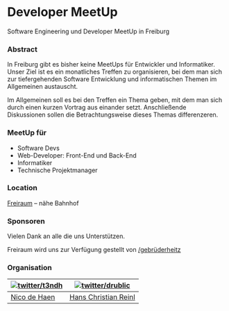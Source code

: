 # Developer MeetUp

Software Engineering und Developer MeetUp in Freiburg

### Abstract

In Freiburg gibt es bisher keine MeetUps für Entwickler und Informatiker. Unser
Ziel ist es ein monatliches Treffen zu organisieren, bei dem man sich zur
tiefergehenden Software Entwicklung und informatischen Themen im Allgemeinen
austauscht.

Im Allgemeinen soll es bei den Treffen ein Thema geben, mit dem man sich durch
einen kurzen Vortrag aus einander setzt. Anschließende Diskussionen sollen die
Betrachtungsweise dieses Themas differenzeren.


### MeetUp für

* Software Devs
* Web-Developer: Front-End und Back-End
* Informatiker
* Technische Projektmanager


### Location
[Freiraum](http://freiraumfreiburg.de/) – nähe Bahnhof


### Sponsoren

Vielen Dank an alle die uns Unterstützen.

Freiraum wird uns zur Verfügung gestellt von
[/gebrüderheitz](http://gebruederheitz.de/)


### Organisation

| [![twitter/t3ndh](https://twitter.com/api/users/profile_image/t3ndh?size=bigger)](https://twitter.com/t3ndh "Folge @t3ndh auf Twitter") | [![twitter/drublic](https://twitter.com/api/users/profile_image/drublic?size=bigger)](https://twitter.com/drublic "Folge @drublic auf Twitter") |
|---|---|
| [Nico de Haen](http://www.ndh-websolutions.de/) | [Hans Christian Reinl](http://drublic.de/) |
